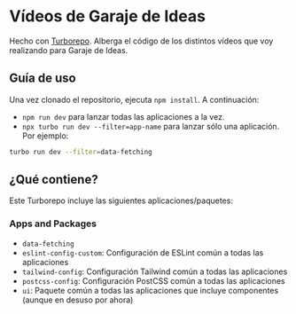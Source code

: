 # Vídeos de Garaje de Ideas

Hecho con [Turborepo](https://turbo.build/). Alberga el código de los distintos vídeos que voy realizando para Garaje de Ideas.

## Guía de uso

Una vez clonado el repositorio, ejecuta `npm install`. A continuación:

- `npm run dev` para lanzar todas las aplicaciones a la vez.
- `npx turbo run dev --filter=app-name` para lanzar sólo una aplicación. Por ejemplo:
```bash
turbo run dev --filter=data-fetching
```

## ¿Qué contiene?

Este Turborepo incluye las siguientes aplicaciones/paquetes:

### Apps and Packages

- `data-fetching`
- `eslint-config-custom`: Configuración de ESLint común a todas las aplicaciones
- `tailwind-config`: Configuración Tailwind común a todas las aplicaciones
- `postcss-config`: Configuración PostCSS común a todas las aplicaciones
- `ui`: Paquete común a todas las aplicaciones que incluye componentes (aunque en desuso por ahora)

